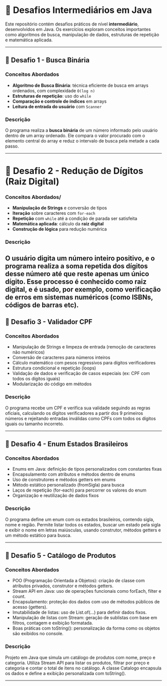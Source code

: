 # 🚀 Desafios Intermediários em Java

Este repositório contém desafios práticos de nível **intermediário**, desenvolvidos em Java. Os exercícios exploram conceitos importantes como algoritmos de busca, manipulação de dados, estruturas de repetição e matemática aplicada.

---

## 📌 Desafio 1 - Busca Binária

### Conceitos Abordados
- **Algoritmo de Busca Binária**: técnica eficiente de busca em arrays ordenados, com complexidade `O(log n)`
- **Estruturas de repetição**: uso do `while`
- **Comparação e controle de índices** em arrays
- **Leitura de entrada do usuário** com `Scanner`

### Descrição

O programa realiza a **busca binária** de um número informado pelo usuário dentro de um array ordenado. Ele compara o valor procurado com o elemento central do array e reduz o intervalo de busca pela metade a cada passo.

---

# 📌 Desafio 2 - Redução de Dígitos (Raiz Digital)

### Conceitos Abordados/
- **Manipulação de Strings** e conversão de tipos
- **Iteração** sobre caracteres com `for-each`
- **Repetição** com `while` até a condição de parada ser satisfeita
- **Matemática aplicada**: cálculo da **raiz digital**
- **Construção de lógica** para redução numérica
### Descrição

O usuário digita um número inteiro positivo, e o programa realiza a soma repetida dos dígitos desse número até que reste apenas um único dígito.
Esse processo é conhecido como raiz digital, e é usado, por exemplo, como verificação de erros em sistemas numéricos (como ISBNs, códigos de barras etc).
---

## 📌 Desafio 3 - Validador CPF

### Conceitos Abordados
- Manipulação de Strings e limpeza de entrada (remoção de caracteres não numéricos)
- Conversão de caracteres para números inteiros
- Cálculo matemático com pesos regressivos para dígitos verificadores
- Estrutura condicional e repetição (loops)
- Validação de dados e verificação de casos especiais (ex: CPF com todos os dígitos iguais)
- Modularização do código em métodos

### Descrição
O programa recebe um CPF e verifica sua validade seguindo as regras oficiais, calculando os dígitos verificadores a partir dos 9 primeiros números e rejeitando entradas inválidas como CPFs com todos os dígitos iguais ou tamanho incorreto.

---
## 📌 Desafio 4 - Enum Estados Brasileiros

### Conceitos Abordados
- Enums em Java: definição de tipos personalizados com constantes fixas
- Encapsulamento com atributos e métodos dentro de enums
- Uso de construtores e métodos getters em enums
- Método estático personalizado (fromSigla) para busca
- Laços de repetição (for-each) para percorrer os valores do enum
- Organização e reutilização de dados fixos

### Descrição
O programa define um enum com os estados brasileiros, contendo sigla, nome e região. Permite listar todos os estados, buscar um estado pela sigla e exibir o nome em letras maiúsculas, usando construtor, métodos getters e um método estático para busca.

---


## 📌 Desafio 5 - Catálogo de Produtos

### Conceitos Abordados
- POO (Programação Orientada a Objetos): criação de classe com atributos privados, construtor e métodos getters.
- Stream API em Java: uso de operações funcionais como forEach, filter e count.
- Encapsulamento: proteção dos dados com uso de métodos públicos de acesso (getters).
- Imutabilidade de listas: uso de List.of(...) para definir dados fixos.
- Manipulação de listas com Stream: geração de sublistas com base em filtros, contagem e exibição formatada.
- Boas práticas com toString(): personalização da forma como os objetos são exibidos no console.

### Descrição
Projeto em Java que simula um catálogo de produtos com nome, preço e categoria. Utiliza Stream API para listar os produtos, filtrar por preço e categoria e contar o total de itens no catálogo.
A classe Catalogo encapsula os dados e define a exibição personalizada com toString().

---